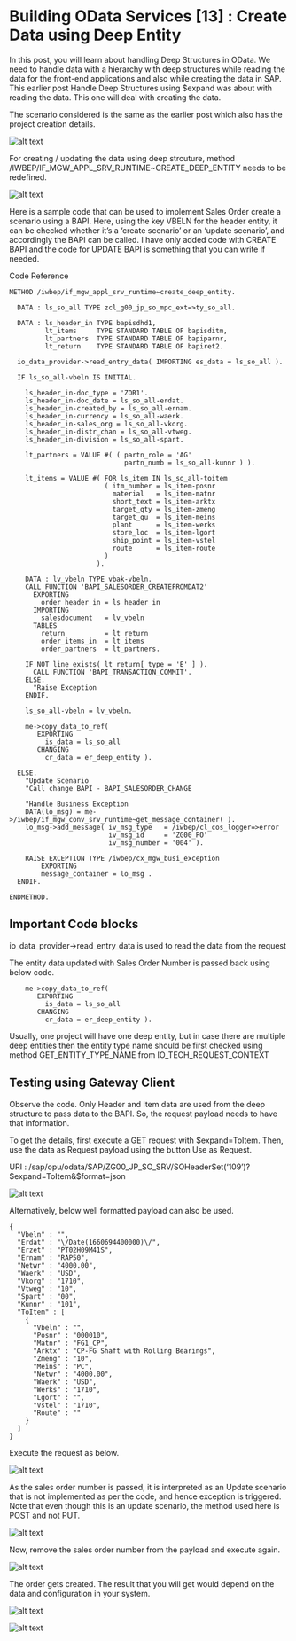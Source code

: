# Building OData Services [13] : Create Data using Deep Entity

In this post, you will learn about handling Deep Structures in OData. We need to handle data with a hierarchy with deep structures while reading the data for the front-end applications and also while creating the data in SAP. This earlier post Handle Deep Structures using $expand was about with reading the data. This one will deal with creating the data.

The scenario considered is the same as the earlier post which also has the project creation details.

![alt text](image-194.png)

For creating / updating the data using deep strcuture, method /IWBEP/IF_MGW_APPL_SRV_RUNTIME~CREATE_DEEP_ENTITY needs to be redefined.

![alt text](image-195.png)

Here is a sample code that can be used to implement Sales Order create a scenario using a BAPI. Here, using the key VBELN for the header entity, it can be checked whether it’s a ‘create scenario’ or an ‘update scenario’, and accordingly the BAPI can be called. I have only added code with CREATE BAPI and the code for UPDATE BAPI is something that you can write if needed.

Code Reference
```
METHOD /iwbep/if_mgw_appl_srv_runtime~create_deep_entity.

  DATA : ls_so_all TYPE zcl_g00_jp_so_mpc_ext=>ty_so_all.

  DATA : ls_header_in TYPE bapisdhd1,
         lt_items     TYPE STANDARD TABLE OF bapisditm,
         lt_partners  TYPE STANDARD TABLE OF bapiparnr,
         lt_return    TYPE STANDARD TABLE OF bapiret2.

  io_data_provider->read_entry_data( IMPORTING es_data = ls_so_all ).

  IF ls_so_all-vbeln IS INITIAL.

    ls_header_in-doc_type = 'ZOR1'.
    ls_header_in-doc_date = ls_so_all-erdat.
    ls_header_in-created_by = ls_so_all-ernam.
    ls_header_in-currency = ls_so_all-waerk.
    ls_header_in-sales_org = ls_so_all-vkorg.
    ls_header_in-distr_chan = ls_so_all-vtweg.
    ls_header_in-division = ls_so_all-spart.

    lt_partners = VALUE #( ( partn_role = 'AG'
                             partn_numb = ls_so_all-kunnr ) ).

    lt_items = VALUE #( FOR ls_item IN ls_so_all-toitem
                        ( itm_number = ls_item-posnr
                          material   = ls_item-matnr
                          short_text = ls_item-arktx
                          target_qty = ls_item-zmeng
                          target_qu  = ls_item-meins
                          plant      = ls_item-werks
                          store_loc  = ls_item-lgort
                          ship_point = ls_item-vstel
                          route      = ls_item-route
                        )
                      ).

    DATA : lv_vbeln TYPE vbak-vbeln.
    CALL FUNCTION 'BAPI_SALESORDER_CREATEFROMDAT2'
      EXPORTING
        order_header_in = ls_header_in
      IMPORTING
        salesdocument   = lv_vbeln
      TABLES
        return          = lt_return
        order_items_in  = lt_items
        order_partners  = lt_partners.

    IF NOT line_exists( lt_return[ type = 'E' ] ).
      CALL FUNCTION 'BAPI_TRANSACTION_COMMIT'.
    ELSE.
      "Raise Exception
    ENDIF.

    ls_so_all-vbeln = lv_vbeln.

    me->copy_data_to_ref(
       EXPORTING
         is_data = ls_so_all
       CHANGING
         cr_data = er_deep_entity ).

  ELSE.
    "Update Scenario
    "Call change BAPI - BAPI_SALESORDER_CHANGE

    "Handle Business Exception
    DATA(lo_msg) = me->/iwbep/if_mgw_conv_srv_runtime~get_message_container( ).
    lo_msg->add_message( iv_msg_type   = /iwbep/cl_cos_logger=>error
                         iv_msg_id     = 'ZG00_PO'
                         iv_msg_number = '004' ).

    RAISE EXCEPTION TYPE /iwbep/cx_mgw_busi_exception
        EXPORTING
        message_container = lo_msg .
  ENDIF.

ENDMETHOD.
```

## Important Code blocks

io_data_provider->read_entry_data is used to read the data from the request

The entity data updated with Sales Order Number is passed back using below code.

```
    me->copy_data_to_ref(
       EXPORTING
         is_data = ls_so_all
       CHANGING
         cr_data = er_deep_entity ).
```

Usually, one project will have one deep entity, but in case there are multiple deep entities then the entity type name should be first checked using method GET_ENTITY_TYPE_NAME from IO_TECH_REQUEST_CONTEXT

## Testing using Gateway Client

Observe the code. Only Header and Item data are used from the deep structure to pass data to the BAPI. So, the request payload needs to have that information.

To get the details, first execute a GET request with $expand=ToItem. Then, use the data as Request payload using the button Use as Request.

URI : /sap/opu/odata/SAP/ZG00_JP_SO_SRV/SOHeaderSet(‘109’)?$expand=ToItem&$format=json

![alt text](image-196.png)

Alternatively, below well formatted payload can also be used.

```
{
  "Vbeln" : "",
  "Erdat" : "\/Date(1660694400000)\/",
  "Erzet" : "PT02H09M41S",
  "Ernam" : "RAP50",
  "Netwr" : "4000.00",
  "Waerk" : "USD",
  "Vkorg" : "1710",
  "Vtweg" : "10",
  "Spart" : "00",
  "Kunnr" : "101",
  "ToItem" : [
    {
      "Vbeln" : "",
      "Posnr" : "000010",
      "Matnr" : "FG1_CP",
      "Arktx" : "CP-FG Shaft with Rolling Bearings",
      "Zmeng" : "10",
      "Meins" : "PC",
      "Netwr" : "4000.00",
      "Waerk" : "USD",
      "Werks" : "1710",
      "Lgort" : "",
      "Vstel" : "1710",
      "Route" : ""
    }
  ]
}
```

Execute the request as below.

![alt text](image-197.png)

As the sales order number is passed, it is interpreted as an Update scenario that is not implemented as per the code, and hence exception is triggered. Note that even though this is an update scenario, the method used here is POST and not PUT.

![alt text](image-198.png)

Now, remove the sales order number from the payload and execute again.

![alt text](image-199.png)

The order gets created. The result that you will get would depend on the data and configuration in your system.

![alt text](image-200.png)

![alt text](image-201.png)